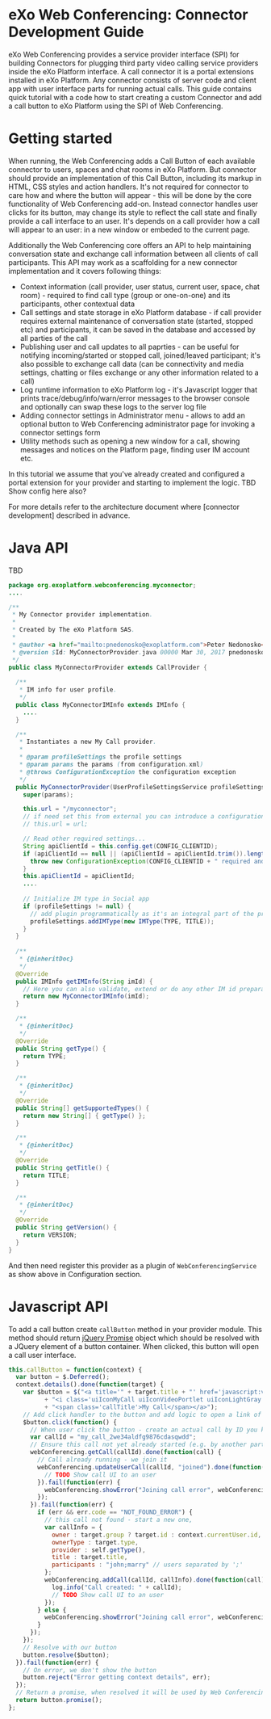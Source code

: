 eXo Web Conferencing: Connector Development Guide
=========================================

eXo Web Conferencing provides a service provider interface (SPI) for building Connectors for plugging third party video calling service providers inside the eXo Platform interface. A call connector it is a portal extensions installed in eXo Platform. Any connector consists of server code and client app with user interface parts for running actual calls. This guide contains quick tutorial with a code how to start creating a custom Connector and add a call button to eXo Platform using the SPI of Web Conferencing.

Getting started
===============

When running, the Web Conferencing adds a Call Button of each available connector to users, spaces and chat rooms in eXo Platform. But connector should provide an implementation of this Call Button, including its markup in HTML, CSS styles and action handlers. It's not required for connector to care how and where the button will appear - this will be done by the core functionality of Web Conferencing add-on. Instead connector handles user clicks for its button, may change its style to reflect the call state and finally provide a call interface to an user. It's depends on a call provider how a call will appear to an user: in a new window or embeded to the current page. 

Additionally the Web Conferencing core offers an API to help maintaining conversation state and exchange call information between all clients of call participants. This API may work as a scaffolding for a new connector implementation and it covers following things: 
* Context information (call provider, user status, current user, space, chat room) - required to find call type (group or one-on-one) and its participants, other contextual data
* Call settings and state storage in eXo Platform database - if call provider requires external maintenance of conversation state (started, stopped etc) and participants, it can be saved in the database and accessed by all parties of the call
* Publishing user and call updates to all paprties - can be useful for notifying incoming/started or stopped call, joined/leaved participant; it's also possible to exchange call data (can be connectivity and media settings, chatting or files exchange or any other information related to a call)
* Log runtime information to eXo Platform log - it's Javascript logger that prints trace/debug/info/warn/error messages to the browser console and optionally can swap these logs to the server log file
* Adding connector settings in Administrator menu - allows to add an optional button to Web Conferencing administrator page for invoking a connector settings form
* Utility methods such as opening a new window for a call, showing messages and notices on the Platform page, finding user IM account etc.

In this tutorial we assume that you've already created and configured a portal extension for your provider and starting to implement the logic. 
TBD Show config here also?

For more details refer to the architecture document where [connector development] described in advance.

Java API
========

TBD

```java
package org.exoplatform.webconferencing.myconnector;
....

/**
 * My Connector provider implementation.
 * 
 * Created by The eXo Platform SAS.
 *
 * @author <a href="mailto:pnedonosko@exoplatform.com">Peter Nedonosko</a>
 * @version $Id: MyConnectorProvider.java 00000 Mar 30, 2017 pnedonosko $
 */
public class MyConnectorProvider extends CallProvider {
  
  /**
   * IM info for user profile.
   */
  public class MyConnectorIMInfo extends IMInfo {
    ....
  }

  /**
   * Instantiates a new My Call provider.
   *
   * @param profileSettings the profile settings
   * @param params the params (from configuration.xml)
   * @throws ConfigurationException the configuration exception
   */
  public MyConnectorProvider(UserProfileSettingsService profileSettings, InitParams params) throws ConfigurationException {
    super(params);

    this.url = "/myconnector";
    // if need set this from external you can introduce a configuration parameter
    // this.url = url;

    // Read other required settings... 
    String apiClientId = this.config.get(CONFIG_CLIENTID);
    if (apiClientId == null || (apiClientId = apiClientId.trim()).length() == 0) {
      throw new ConfigurationException(CONFIG_CLIENTID + " required and should be non empty.");
    }
    this.apiClientId = apiClientId;
    ....
    
    // Initialize IM type in Social app 
    if (profileSettings != null) {
      // add plugin programmatically as it's an integral part of the provider
      profileSettings.addIMType(new IMType(TYPE, TITLE));
    }
  }
  
  /**
   * {@inheritDoc}
   */
  @Override
  public IMInfo getIMInfo(String imId) {
    // Here you can also validate, extend or do any other IM id preparations
    return new MyConnectorIMInfo(imId);
  }

  /**
   * {@inheritDoc}
   */
  @Override
  public String getType() {
    return TYPE;
  }

  /**
   * {@inheritDoc}
   */
  @Override
  public String[] getSupportedTypes() {
    return new String[] { getType() };
  }

  /**
   * {@inheritDoc}
   */
  @Override
  public String getTitle() {
    return TITLE;
  }

  /**
   * {@inheritDoc}
   */
  @Override
  public String getVersion() {
    return VERSION;
  }
}
```

And then need register this provider as a plugin of `WebConferencingService` as show above in Configuration section.

Javascript API
==============

To add a call button create `callButton` method in your provider module. This method should return [jQuery Promise](http://api.jquery.com/deferred.promise/) object which should be resolved with a JQuery element of a button container. When clicked, this button will open a call user interface.

```javascript
this.callButton = function(context) {
  var button = $.Deferred();
  context.details().done(function(target) {
    var $button = $("<a title='" + target.title + "' href='javascript:void(0)' class='myCallAction'>"
          + "<i class='uiIconMyCall uiIconVideoPortlet uiIconLightGray'></i>"
          + "<span class='callTitle'>My Call</span></a>");
    // Add click handler to the button and add logic to open a link of call UI
    $button.click(function() {
      // When user click the button - create an actual call by ID you know of just built.
      var callId = "my_call_2we34aldfg9876cdasqwdd";
      // Ensure this call not yet already started (e.g. by another party)
      webConferencing.getCall(callId).done(function(call) {
        // Call already running - we join it
        webConferencing.updateUserCall(callId, "joined").done(function() {
          // TODO Show call UI to an user
        }).fail(function(err) {
          webConferencing.showError("Joining call error", webConferencing.errorText(err));
        });
      }).fail(function(err) {
        if (err && err.code == "NOT_FOUND_ERROR") {
          // this call not found - start a new one,
          var callInfo = {
            owner : target.group ? target.id : context.currentUser.id,
            ownerType : target.type,
            provider : self.getType(),
            title : target.title,
            participants : "john;marry" // users separated by ';'
          };
          webConferencing.addCall(callId, callInfo).done(function(call) {
            log.info("Call created: " + callId);
            // TODO Show call UI to an user
          });
        } else {
          webConferencing.showError("Joining call error", webConferencing.errorText(err));
        }
      });
    });
    // Resolve with our button
    button.resolve($button);
  }).fail(function(err) {
    // On error, we don't show the button
    button.reject("Error getting context details", err);
  });
  // Return a promise, when resolved it will be used by Web Conferencing core to add a button to a required places
  return button.promise();
};
```












